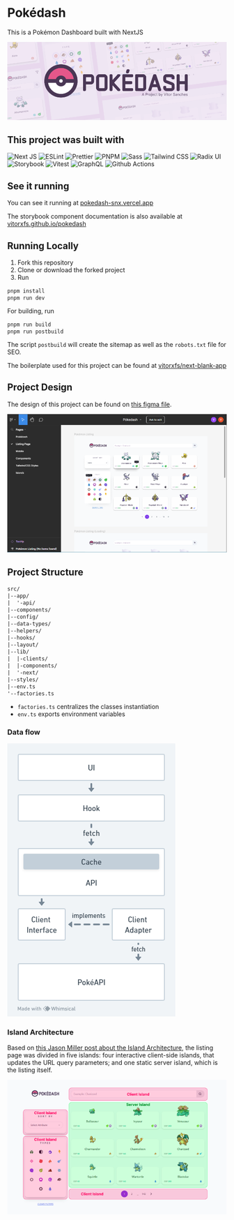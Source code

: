 # Pokédash

This is a Pokémon Dashboard built with NextJS

[![Pokedash](assets/pokedash.png)](https://pokedash-snx.vercel.app)

## This project was built with
![Next JS](https://img.shields.io/badge/next.js-000000?style=for-the-badge&logo=nextdotjs&logoColor=white)
![ESLint](https://img.shields.io/badge/ESlint-4930BD?style=for-the-badge&logo=eslint&logoColor=white)
![Prettier](https://img.shields.io/badge/Prettier-1A2B33?style=for-the-badge&logo=prettier&logoColor=white)
![PNPM](https://img.shields.io/badge/pnpm-ffbb00?style=for-the-badge&logo=pnpm&logoColor=white)
![Sass](https://img.shields.io/badge/Sass-CF649A?style=for-the-badge&logo=sass&logoColor=white)
![Tailwind CSS](https://img.shields.io/badge/Tailwind-0099ee?style=for-the-badge&logo=tailwindcss&logoColor=white)
![Radix UI](https://img.shields.io/badge/Radix-5472E4?style=for-the-badge&logo=radixui&logoColor=white)
![Storybook](https://img.shields.io/badge/Storybook-FF4785?style=for-the-badge&logo=storybook&logoColor=white)
![Vitest](https://img.shields.io/badge/Vitest-729B1B?style=for-the-badge&logo=vitest&logoColor=white)
![GraphQL](https://img.shields.io/badge/Graphql-DE33A6?style=for-the-badge&logo=graphql&logoColor=white)
![Github Actions](https://img.shields.io/badge/Github%20actions-266BD7?style=for-the-badge&logo=github&logoColor=white)


## See it running

You can see it running at [pokedash-snx.vercel.app](https://pokedash-snx.vercel.app)

The storybook component documentation is also available at [vitorxfs.github.io/pokedash](https://vitorxfs.github.io/pokedash)

## Running Locally

1. Fork this repository
2. Clone or download the forked project
3. Run
```
pnpm install
pnpm run dev
```

For building, run
```
pnpm run build
pnpm run postbuild
```

The script `postbuild` will create the sitemap as well as the `robots.txt` file for SEO.

The boilerplate used for this project can be found at [vitorxfs/next-blank-app](https://github.com/vitorxfs/next-blank-app/tree/app-directory)

## Project Design

The design of this project can be found on [this figma file](https://www.figma.com/file/XHKiJX15RLhqRNhR0l57CK/P%C3%B3kedash).

![Figma](assets/figma-screenshot.png)

## Project Structure

```
src/
|--app/
|  '-api/
|--components/
|--config/
|--data-types/
|--helpers/
|--hooks/
|--layout/
|--lib/
|  |-clients/
|  |-components/
|  '-next/
|--styles/
|--env.ts
'--factories.ts
```

- `factories.ts` centralizes the classes instantiation
- `env.ts` exports environment variables

### Data flow

![Diagram](assets/diagram.png)

### Island Architecture

Based on [this Jason Miller post about the Island Architecture](https://jasonformat.com/islands-architecture/), the listing page was divided in five islands: four interactive client-side islands, that updates the URL query parameters; and one static server island, which is the listing itself.

![Islands](assets/islands.png)
